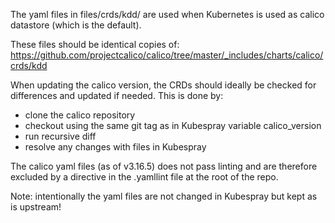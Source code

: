 The yaml files in files/crds/kdd/ are used when Kubernetes is used as calico datastore (which is the default).

These files should be identical copies of:
https://github.com/projectcalico/calico/tree/master/_includes/charts/calico/crds/kdd

When updating the calico version, the CRDs should ideally be checked for differences and updated if needed. This is done by:
* clone the calico repository
* checkout using the same git tag as in Kubespray variable calico_version
* run recursive diff
* resolve any changes with files in Kubespray

The calico yaml files (as of v3.16.5) does not pass linting and are therefore excluded by a directive in the .yamllint file at the root of the repo.

Note: intentionally the yaml files are not changed in Kubespray but kept as is upstream!
